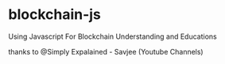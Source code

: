# blockchain-js

Using Javascript For Blockchain Understanding and Educations

thanks to @Simply Expalained - Savjee (Youtube Channels)

